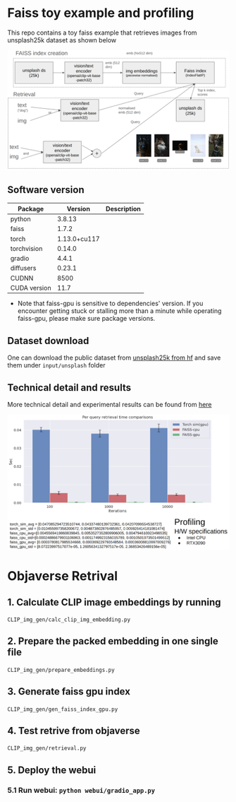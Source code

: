 # Faiss toy example and profiling

This repo contains a toy faiss example that retrieves images from unsplash25k dataset as shown below

<img src="./assets/diagram.png" width="700">

## Software version
| Package | Version      | Description            |
|---------|--------------|------------------------|
| python  | 3.8.13      |        |
| faiss   | 1.7.2   |  |
| torch   | 1.13.0+cu117   |   |
| torchvision   | 0.14.0   |   |
| gradio   | 4.4.1  |   |
| diffusers | 0.23.1 |    |
| CUDNN | 8500| |
| CUDA version| 11.7| |
- Note that faiss-gpu is sensitive to dependencies' version. If you encounter getting stuck or stalling more than a minute while operating faiss-gpu, please make sure package versions.

## Dataset download
One can download the public dataset from [unsplash25k from hf](https://huggingface.co/datasets/jamescalam/unsplash-25k-photos) and save them under `input/unsplash` folder

## Technical detail and results
More technical detail and experimental results can be found from [here](https://tencentoverseas-my.sharepoint.com/:p:/g/personal/inkyusa_global_tencent_com/ESpkXrXoKTVLiNJRMkgX9_MBpTdQJ0-xG4eZOt6ENNRZDA?e=auxd90)

<img src="./assets/profiling.png" width="700">

# Objaverse Retrival

## 1. Calculate CLIP image embeddings by running

  `CLIP_img_gen/calc_clip_img_embedding.py`

## 2. Prepare the packed embedding in one single file

  `CLIP_img_gen/prepare_embeddings.py`

## 3. Generate faiss gpu index

  `CLIP_img_gen/gen_faiss_index_gpu.py`

## 4. Test retrive from objaverse

  `CLIP_img_gen/retrieval.py`

## 5. Deploy the webui

  ### 5.1 Run webui: `python webui/gradio_app.py`



